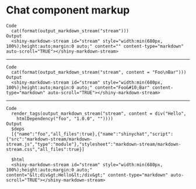 # Chat component markup

    Code
      cat(format(output_markdown_stream("stream")))
    Output
      <shiny-markdown-stream id="stream" style="width:min(680px, 100%);height:auto;margin:0 auto;" content="" content-type="markdown" auto-scroll="TRUE"></shiny-markdown-stream>

---

    Code
      cat(format(output_markdown_stream("stream", content = "Foo\nBar")))
    Output
      <shiny-markdown-stream id="stream" style="width:min(680px, 100%);height:auto;margin:0 auto;" content="Foo&#10;Bar" content-type="markdown" auto-scroll="TRUE"></shiny-markdown-stream>

---

    Code
      render_tags(output_markdown_stream("stream", content = div("Hello",
        htmlDependency("foo", "1.0.0", ""))))
    Output
      $deps
      [{"name":"foo","all_files":true},{"name":"shinychat","script":{"src":"markdown-stream/markdown-stream.js","type":"module"},"stylesheet":"markdown-stream/markdown-stream.css","all_files":true}] 
      
      $html
      <shiny-markdown-stream id="stream" style="width:min(680px, 100%);height:auto;margin:0 auto;" content="&lt;div&gt;Hello&lt;/div&gt;" content-type="markdown" auto-scroll="TRUE"></shiny-markdown-stream>
      

